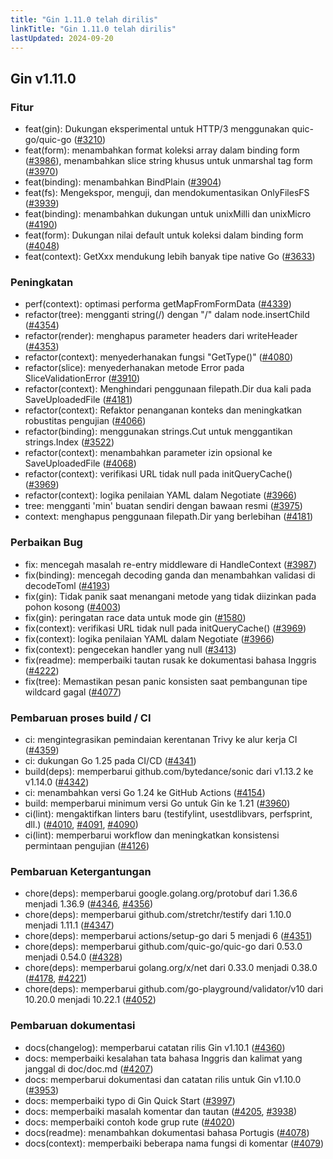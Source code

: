 ```yaml
---
title: "Gin 1.11.0 telah dirilis"
linkTitle: "Gin 1.11.0 telah dirilis"
lastUpdated: 2024-09-20
---
```


## Gin v1.11.0

### Fitur

* feat(gin): Dukungan eksperimental untuk HTTP/3 menggunakan quic-go/quic-go ([#3210](https://github.com/gin-gonic/gin/pull/3210))
* feat(form): menambahkan format koleksi array dalam binding form ([#3986](https://github.com/gin-gonic/gin/pull/3986)), menambahkan slice string khusus untuk unmarshal tag form ([#3970](https://github.com/gin-gonic/gin/pull/3970))
* feat(binding): menambahkan BindPlain ([#3904](https://github.com/gin-gonic/gin/pull/3904))
* feat(fs): Mengekspor, menguji, dan mendokumentasikan OnlyFilesFS ([#3939](https://github.com/gin-gonic/gin/pull/3939))
* feat(binding): menambahkan dukungan untuk unixMilli dan unixMicro ([#4190](https://github.com/gin-gonic/gin/pull/4190))
* feat(form): Dukungan nilai default untuk koleksi dalam binding form ([#4048](https://github.com/gin-gonic/gin/pull/4048))
* feat(context): GetXxx mendukung lebih banyak tipe native Go ([#3633](https://github.com/gin-gonic/gin/pull/3633))

### Peningkatan

* perf(context): optimasi performa getMapFromFormData ([#4339](https://github.com/gin-gonic/gin/pull/4339))
* refactor(tree): mengganti string(/) dengan "/" dalam node.insertChild ([#4354](https://github.com/gin-gonic/gin/pull/4354))
* refactor(render): menghapus parameter headers dari writeHeader ([#4353](https://github.com/gin-gonic/gin/pull/4353))
* refactor(context): menyederhanakan fungsi "GetType()" ([#4080](https://github.com/gin-gonic/gin/pull/4080))
* refactor(slice): menyederhanakan metode Error pada SliceValidationError ([#3910](https://github.com/gin-gonic/gin/pull/3910))
* refactor(context): Menghindari penggunaan filepath.Dir dua kali pada SaveUploadedFile ([#4181](https://github.com/gin-gonic/gin/pull/4181))
* refactor(context): Refaktor penanganan konteks dan meningkatkan robustitas pengujian ([#4066](https://github.com/gin-gonic/gin/pull/4066))
* refactor(binding): menggunakan strings.Cut untuk menggantikan strings.Index ([#3522](https://github.com/gin-gonic/gin/pull/3522))
* refactor(context): menambahkan parameter izin opsional ke SaveUploadedFile ([#4068](https://github.com/gin-gonic/gin/pull/4068))
* refactor(context): verifikasi URL tidak null pada initQueryCache() ([#3969](https://github.com/gin-gonic/gin/pull/3969))
* refactor(context): logika penilaian YAML dalam Negotiate ([#3966](https://github.com/gin-gonic/gin/pull/3966))
* tree: mengganti 'min' buatan sendiri dengan bawaan resmi ([#3975](https://github.com/gin-gonic/gin/pull/3975))
* context: menghapus penggunaan filepath.Dir yang berlebihan ([#4181](https://github.com/gin-gonic/gin/pull/4181))

### Perbaikan Bug

* fix: mencegah masalah re-entry middleware di HandleContext ([#3987](https://github.com/gin-gonic/gin/pull/3987))
* fix(binding): mencegah decoding ganda dan menambahkan validasi di decodeToml ([#4193](https://github.com/gin-gonic/gin/pull/4193))
* fix(gin): Tidak panik saat menangani metode yang tidak diizinkan pada pohon kosong ([#4003](https://github.com/gin-gonic/gin/pull/4003))
* fix(gin): peringatan race data untuk mode gin ([#1580](https://github.com/gin-gonic/gin/pull/1580))
* fix(context): verifikasi URL tidak null pada initQueryCache() ([#3969](https://github.com/gin-gonic/gin/pull/3969))
* fix(context): logika penilaian YAML dalam Negotiate ([#3966](https://github.com/gin-gonic/gin/pull/3966))
* fix(context): pengecekan handler yang null ([#3413](https://github.com/gin-gonic/gin/pull/3413))
* fix(readme): memperbaiki tautan rusak ke dokumentasi bahasa Inggris ([#4222](https://github.com/gin-gonic/gin/pull/4222))
* fix(tree): Memastikan pesan panic konsisten saat pembangunan tipe wildcard gagal ([#4077](https://github.com/gin-gonic/gin/pull/4077))

### Pembaruan proses build / CI

* ci: mengintegrasikan pemindaian kerentanan Trivy ke alur kerja CI ([#4359](https://github.com/gin-gonic/gin/pull/4359))
* ci: dukungan Go 1.25 pada CI/CD ([#4341](https://github.com/gin-gonic/gin/pull/4341))
* build(deps): memperbarui github.com/bytedance/sonic dari v1.13.2 ke v1.14.0 ([#4342](https://github.com/gin-gonic/gin/pull/4342))
* ci: menambahkan versi Go 1.24 ke GitHub Actions ([#4154](https://github.com/gin-gonic/gin/pull/4154))
* build: memperbarui minimum versi Go untuk Gin ke 1.21 ([#3960](https://github.com/gin-gonic/gin/pull/3960))
* ci(lint): mengaktifkan linters baru (testifylint, usestdlibvars, perfsprint, dll.) ([#4010](https://github.com/gin-gonic/gin/pull/4010), [#4091](https://github.com/gin-gonic/gin/pull/4091), [#4090](https://github.com/gin-gonic/gin/pull/4090))
* ci(lint): memperbarui workflow dan meningkatkan konsistensi permintaan pengujian ([#4126](https://github.com/gin-gonic/gin/pull/4126))

### Pembaruan Ketergantungan

* chore(deps): memperbarui google.golang.org/protobuf dari 1.36.6 menjadi 1.36.9 ([#4346](https://github.com/gin-gonic/gin/pull/4346), [#4356](https://github.com/gin-gonic/gin/pull/4356))
* chore(deps): memperbarui github.com/stretchr/testify dari 1.10.0 menjadi 1.11.1 ([#4347](https://github.com/gin-gonic/gin/pull/4347))
* chore(deps): memperbarui actions/setup-go dari 5 menjadi 6 ([#4351](https://github.com/gin-gonic/gin/pull/4351))
* chore(deps): memperbarui github.com/quic-go/quic-go dari 0.53.0 menjadi 0.54.0 ([#4328](https://github.com/gin-gonic/gin/pull/4328))
* chore(deps): memperbarui golang.org/x/net dari 0.33.0 menjadi 0.38.0 ([#4178](https://github.com/gin-gonic/gin/pull/4178), [#4221](https://github.com/gin-gonic/gin/pull/4221))
* chore(deps): memperbarui github.com/go-playground/validator/v10 dari 10.20.0 menjadi 10.22.1 ([#4052](https://github.com/gin-gonic/gin/pull/4052))

### Pembaruan dokumentasi

* docs(changelog): memperbarui catatan rilis Gin v1.10.1 ([#4360](https://github.com/gin-gonic/gin/pull/4360))
* docs: memperbaiki kesalahan tata bahasa Inggris dan kalimat yang janggal di doc/doc.md ([#4207](https://github.com/gin-gonic/gin/pull/4207))
* docs: memperbarui dokumentasi dan catatan rilis untuk Gin v1.10.0 ([#3953](https://github.com/gin-gonic/gin/pull/3953))
* docs: memperbaiki typo di Gin Quick Start ([#3997](https://github.com/gin-gonic/gin/pull/3997))
* docs: memperbaiki masalah komentar dan tautan ([#4205](https://github.com/gin-gonic/gin/pull/4205), [#3938](https://github.com/gin-gonic/gin/pull/3938))
* docs: memperbaiki contoh kode grup rute ([#4020](https://github.com/gin-gonic/gin/pull/4020))
* docs(readme): menambahkan dokumentasi bahasa Portugis ([#4078](https://github.com/gin-gonic/gin/pull/4078))
* docs(context): memperbaiki beberapa nama fungsi di komentar ([#4079](https://github.com/gin-gonic/gin/pull/4079))
